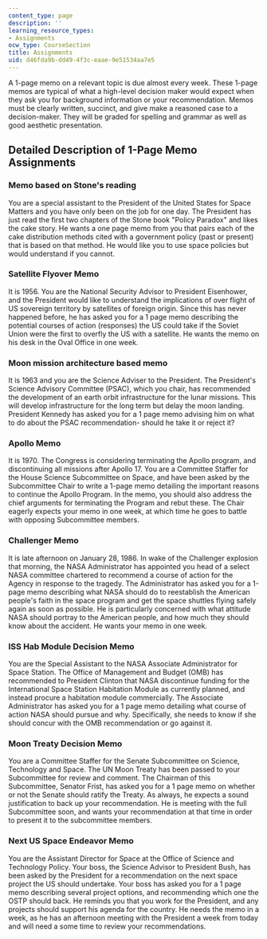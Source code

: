```yaml
---
content_type: page
description: ''
learning_resource_types:
- Assignments
ocw_type: CourseSection
title: Assignments
uid: d46fda9b-dd49-4f3c-eaae-9e51534aa7e5
---
```


A 1-page memo on a relevant topic is due almost every week. These 1-page memos are typical of what a high-level decision maker would expect when they ask you for background information or your recommendation. Memos must be clearly written, succinct, and give make a reasoned case to a decision-maker. They will be graded for spelling and grammar as well as good aesthetic presentation.

Detailed Description of 1-Page Memo Assignments
-----------------------------------------------

### Memo based on Stone's reading

You are a special assistant to the President of the United States for Space Matters and you have only been on the job for one day. The President has just read the first two chapters of the Stone book "Policy Paradox" and likes the cake story. He wants a one page memo from you that pairs each of the cake distribution methods cited with a government policy (past or present) that is based on that method. He would like you to use space policies but would understand if you cannot.

### Satellite Flyover Memo

It is 1956. You are the National Security Advisor to President Eisenhower, and the President would like to understand the implications of over flight of US sovereign territory by satellites of foreign origin. Since this has never happened before, he has asked you for a 1 page memo describing the potential courses of action (responses) the US could take if the Soviet Union were the first to overfly the US with a satellite. He wants the memo on his desk in the Oval Office in one week.

### Moon mission architecture based memo

It is 1963 and you are the Science Adviser to the President. The President's Science Advisory Committee (PSAC), which you chair, has recommended the development of an earth orbit infrastructure for the lunar missions. This will develop infrastructure for the long term but delay the moon landing. President Kennedy has asked you for a 1 page memo advising him on what to do about the PSAC recommendation- should he take it or reject it?

### Apollo Memo

It is 1970. The Congress is considering terminating the Apollo program, and discontinuing all missions after Apollo 17. You are a Committee Staffer for the House Science Subcommittee on Space, and have been asked by the Subcommittee Chair to write a 1-page memo detailing the important reasons to continue the Apollo Program. In the memo, you should also address the chief arguments for terminating the Program and rebut these. The Chair eagerly expects your memo in one week, at which time he goes to battle with opposing Subcommittee members.

### Challenger Memo

It is late afternoon on January 28, 1986. In wake of the Challenger explosion that morning, the NASA Administrator has appointed you head of a select NASA committee chartered to recommend a course of action for the Agency in response to the tragedy. The Administrator has asked you for a 1-page memo describing what NASA should do to reestablish the American people's faith in the space program and get the space shuttles flying safely again as soon as possible. He is particularly concerned with what attitude NASA should portray to the American people, and how much they should know about the accident. He wants your memo in one week.

### ISS Hab Module Decision Memo

You are the Special Assistant to the NASA Associate Administrator for Space Station. The Office of Management and Budget (OMB) has recommended to President Clinton that NASA discontinue funding for the International Space Station Habitation Module as currently planned, and instead procure a habitation module commercially. The Associate Administrator has asked you for a 1 page memo detailing what course of action NASA should pursue and why. Specifically, she needs to know if she should concur with the OMB recommendation or go against it.

### Moon Treaty Decision Memo

You are a Committee Staffer for the Senate Subcommittee on Science, Technology and Space. The UN Moon Treaty has been passed to your Subcommittee for review and comment. The Chairman of this Subcommittee, Senator Frist, has asked you for a 1 page memo on whether or not the Senate should ratify the Treaty. As always, he expects a sound justification to back up your recommendation. He is meeting with the full Subcommittee soon, and wants your recommendation at that time in order to present it to the subcommittee members.

### Next US Space Endeavor Memo

You are the Assistant Director for Space at the Office of Science and Technology Policy. Your boss, the Science Advisor to President Bush, has been asked by the President for a recommendation on the next space project the US should undertake. Your boss has asked you for a 1 page memo describing several project options, and recommending which one the OSTP should back. He reminds you that you work for the President, and any projects should support his agenda for the country. He needs the memo in a week, as he has an afternoon meeting with the President a week from today and will need a some time to review your recommendations.